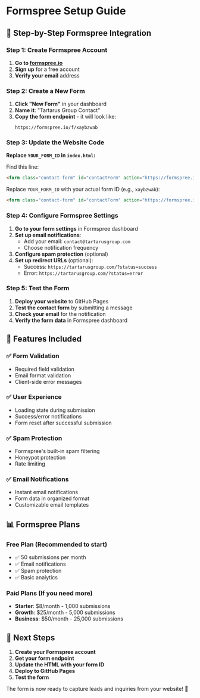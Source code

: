# Formspree Setup Guide

## 📧 **Step-by-Step Formspree Integration**

### **Step 1: Create Formspree Account**

1. **Go to [formspree.io](https://formspree.io)**
2. **Sign up** for a free account
3. **Verify your email** address

### **Step 2: Create a New Form**

1. **Click "New Form"** in your dashboard
2. **Name it**: "Tartarus Group Contact"
3. **Copy the form endpoint** - it will look like:
   ```
   https://formspree.io/f/xaybzwab
   ```

### **Step 3: Update the Website Code**

**Replace `YOUR_FORM_ID` in `index.html`:**

Find this line:
```html
<form class="contact-form" id="contactForm" action="https://formspree.io/f/YOUR_FORM_ID" method="POST">
```

Replace `YOUR_FORM_ID` with your actual form ID (e.g., `xaybzwab`):
```html
<form class="contact-form" id="contactForm" action="https://formspree.io/f/xaybzwab" method="POST">
```

### **Step 4: Configure Formspree Settings**

1. **Go to your form settings** in Formspree dashboard
2. **Set up email notifications**:
   - Add your email: `contact@tartarusgroup.com`
   - Choose notification frequency
3. **Configure spam protection** (optional)
4. **Set up redirect URLs** (optional):
   - Success: `https://tartarusgroup.com/?status=success`
   - Error: `https://tartarusgroup.com/?status=error`

### **Step 5: Test the Form**

1. **Deploy your website** to GitHub Pages
2. **Test the contact form** by submitting a message
3. **Check your email** for the notification
4. **Verify the form data** in Formspree dashboard

## 🔧 **Features Included**

### **✅ Form Validation**
- Required field validation
- Email format validation
- Client-side error messages

### **✅ User Experience**
- Loading state during submission
- Success/error notifications
- Form reset after successful submission

### **✅ Spam Protection**
- Formspree's built-in spam filtering
- Honeypot protection
- Rate limiting

### **✅ Email Notifications**
- Instant email notifications
- Form data in organized format
- Customizable email templates

## 📊 **Formspree Plans**

### **Free Plan** (Recommended to start)
- ✅ 50 submissions per month
- ✅ Email notifications
- ✅ Spam protection
- ✅ Basic analytics

### **Paid Plans** (If you need more)
- **Starter**: $8/month - 1,000 submissions
- **Growth**: $25/month - 5,000 submissions
- **Business**: $50/month - 25,000 submissions

## 🚀 **Next Steps**

1. **Create your Formspree account**
2. **Get your form endpoint**
3. **Update the HTML with your form ID**
4. **Deploy to GitHub Pages**
5. **Test the form**

The form is now ready to capture leads and inquiries from your website! 🎉 